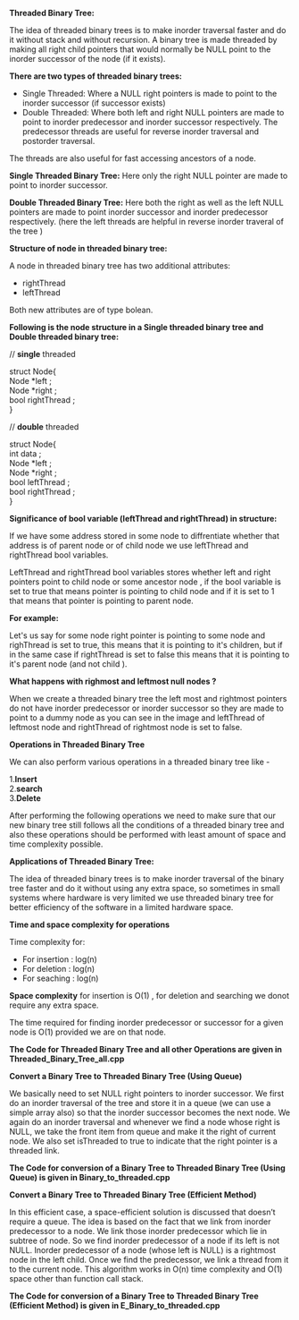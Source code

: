 **Threaded Binary Tree:**

The idea of threaded binary trees is to make inorder traversal faster and do it without stack and without recursion. A binary tree is made threaded by making all right child pointers that would normally be NULL point to the inorder successor of the node (if it exists).

**There are two types of threaded binary trees:**

- Single Threaded: Where a NULL right pointers is made to point to the inorder successor (if successor exists)
- Double Threaded: Where both left and right NULL pointers are made to point to inorder predecessor and inorder successor respectively. The predecessor threads are useful for reverse inorder traversal and postorder traversal.

The threads are also useful for fast accessing ancestors of a node.

**Single Threaded Binary Tree:** Here only the right NULL pointer are made to point to inorder successor.

**Double Threaded Binary Tree:** Here both the right as well as the left NULL pointers are made to point inorder successor and inorder predecessor respectively. (here the left threads are helpful in reverse inorder traveral of the tree )

**Structure of node in threaded binary tree:**

A node in threaded binary tree has two additional attributes:

- rightThread
- leftThread

Both new attributes are of type bolean.

**Following is the node structure in a Single threaded binary tree and Double threaded binary tree:**

// **single** threaded<br>

struct Node{<br>
   Node *left ;<br>
   Node *right ;<br>
   bool rightThread ;<br>
}<br>

// **double** threaded<br>

struct Node{<br>
   int data ;<br>
   Node *left ;<br>
   Node *right ;<br>
   bool leftThread ;<br>
   bool rightThread ;<br>
}<br>

**Significance of bool variable (leftThread and rightThread) in structure:**

If we have some address stored in some node to diffrentiate whether that address is of parent node or of child node we use leftThread and rightThread bool variables.

LeftThread and rightThread bool variables stores whether left and right pointers point to child node or some ancestor node , if the bool variable is set to true that means pointer is pointing to child node and if it is set to 1 that means that pointer is pointing to parent node.

**For example:**

Let's us say for some node right pointer is pointing to some node and righThread is set to true, this means that it is pointing to it's children, but if in the same case if rightThread is set to false this means that it is pointing to it's parent node (and not child ).

**What happens with righmost and leftmost null nodes ?**

When we create a threaded binary tree the left most and rightmost pointers do not have inorder predecessor or inorder successor so they are made to point to a dummy node as you can see in the image and leftThread of leftmost node and rightThread of rightmost node is set to false.

**Operations in Threaded Binary Tree**

We can also perform various operations in a threaded binary tree like -

1.**Insert**<br>
2.**search**<br>
3.**Delete**<br>

After performing the following operations we need to make sure that our new binary tree still follows all the conditions of a threaded binary tree and also these operations should be performed with least amount of space and time complexity possible.

**Applications of Threaded Binary Tree:**

The idea of threaded binary trees is to make inorder traversal of the binary tree faster and do it without using any extra space, so sometimes in small systems where hardware is very limited we use threaded binary tree for better efficiency of the software in a limited hardware space.

**Time and space complexity for operations**

Time complexity for:

- For insertion : log(n)<br>
- For deletion : log(n)<br>
- For seaching : log(n)<br>

**Space complexity** for insertion is O(1) , for deletion and searching we donot require any extra space.

The time required for finding inorder predecessor or successor for a given node is O(1) provided we are on that node.

**The Code for Threaded Binary Tree and all other Operations are given in Threaded_Binary_Tree_all.cpp**

**Convert a Binary Tree to Threaded Binary Tree (Using Queue)**

We basically need to set NULL right pointers to inorder successor. We first do an inorder traversal of the tree and store it in a queue (we can use a simple array also) so that the inorder successor becomes the next node. We again do an inorder traversal and whenever we find a node whose right is NULL, we take the front item from queue and make it the right of current node. We also set isThreaded to true to indicate that the right pointer is a threaded link. 

**The Code for conversion of a Binary Tree to Threaded Binary Tree (Using Queue) is given in Binary_to_threaded.cpp**

**Convert a Binary Tree to Threaded Binary Tree (Efficient Method)**

In this efficient case, a space-efficient solution is discussed that doesn’t require a queue.
The idea is based on the fact that we link from inorder predecessor to a node. We link those inorder predecessor which lie in subtree of node. So we find inorder predecessor of a node if its left is not NULL. Inorder predecessor of a node (whose left is NULL) is a rightmost node in the left child. Once we find the predecessor, we link a thread from it to the current node. This algorithm works in O(n) time complexity and O(1) space other than function call stack.

**The Code for conversion of a Binary Tree to Threaded Binary Tree (Efficient Method) is given in E_Binary_to_threaded.cpp**